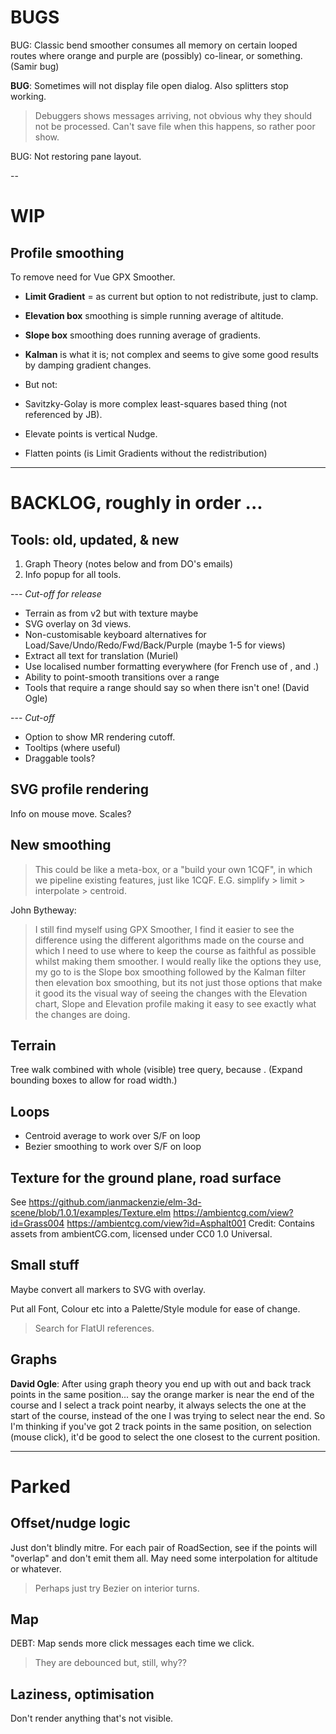 
# BUGS

BUG: Classic bend smoother consumes all memory on certain looped routes where
     orange and purple are (possibly) co-linear, or something. (Samir bug)

**BUG**: Sometimes will not display file open dialog. Also splitters stop working.
> Debuggers shows messages arriving, not obvious why they should not be processed.
> Can't save file when this happens, so rather poor show.

BUG: Not restoring pane layout.

--

# WIP

## Profile smoothing

To remove need for Vue GPX Smoother.

- **Limit Gradient** = as current but option to not redistribute, just to clamp.
- **Elevation box** smoothing is simple running average of altitude.
- **Slope box** smoothing does running average of gradients.
- **Kalman** is what it is; not complex and seems to give some good results by damping gradient changes.

- But not:
- Savitzky-Golay is more complex least-squares based thing (not referenced by JB).
- Elevate points is vertical Nudge.
- Flatten points (is Limit Gradients without the redistribution)


---

# BACKLOG, roughly in order ...

## Tools: old, updated, & new

1. Graph Theory (notes below and from DO's emails)
2. Info popup for all tools.

--- _Cut-off for release_
- Terrain as from v2 but with texture maybe
- SVG overlay on 3d views.
- Non-customisable keyboard alternatives for Load/Save/Undo/Redo/Fwd/Back/Purple (maybe 1-5 for views)
- Extract all text for translation (Muriel)
- Use localised number formatting everywhere (for French use of , and .)
- Ability to point-smooth transitions over a range
- Tools that require a range should say so when there isn't one! (David Ogle)

--- _Cut-off_
- Option to show MR rendering cutoff.
- Tooltips (where useful)
- Draggable tools?

## SVG profile rendering

Info on mouse move.
Scales?

## New smoothing

> This could be like a meta-box, or a "build your own 1CQF", in which
> we pipeline existing features, just like 1CQF.
> E.G. simplify > limit > interpolate > centroid.

John Bytheway:
> I still find myself using GPX Smoother, I find it easier to see the
difference using the different algorithms made on the course and which
I need to use where to keep the course as faithful as possible whilst
making them smoother. I would really like the options they use, my go
to is the Slope box smoothing followed by the Kalman filter then
elevation box smoothing, but its not just those options that make it
good its the visual way of seeing the changes with the Elevation
chart, Slope and Elevation profile making it easy to see exactly what
the changes are doing.

## Terrain

Tree walk combined with whole (visible) tree query, because <track loops>.
(Expand bounding boxes to allow for road width.)

## Loops

- Centroid average to work over S/F on loop
- Bezier smoothing to work over S/F on loop

## Texture for the ground plane, road surface

See https://github.com/ianmackenzie/elm-3d-scene/blob/1.0.1/examples/Texture.elm
https://ambientcg.com/view?id=Grass004
https://ambientcg.com/view?id=Asphalt001
Credit: Contains assets from ambientCG.com, licensed under CC0 1.0 Universal.

## Small stuff

Maybe convert all markers to SVG with overlay.

Put all Font, Colour etc into a Palette/Style module for ease of change.
> Search for FlatUI references.
 
## Graphs

**David Ogle**: 
After using graph theory you end up with out and back track points in the same position... 
say the orange marker is near the end of the course and I select a track point nearby, 
it always selects the one at the start of the course, instead of the one I was trying to 
select near the end. So I'm thinking if you've got 2 track points in the same position, 
on selection (mouse click), it'd be good to select the one closest to the current position.

---

# Parked

## Offset/nudge logic

Just don't blindly mitre. For each pair of RoadSection, see if the points will
"overlap" and don't emit them all. May need some interpolation for altitude or whatever.
> Perhaps just try Bezier on interior turns.

## Map

DEBT: Map sends more click messages each time we click.
> They are debounced but, still, why??

## Laziness, optimisation

Don't render anything that's not visible.
